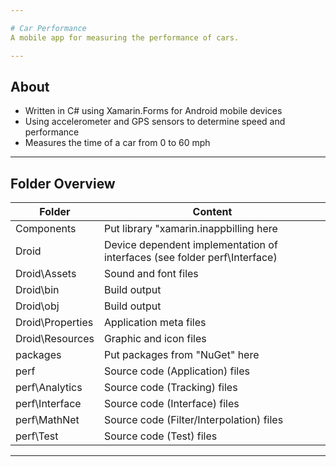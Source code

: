 ```yaml
---

# Car Performance
A mobile app for measuring the performance of cars.

---
```


## About
- Written in C# using Xamarin.Forms for Android mobile devices
- Using accelerometer and GPS sensors to determine speed and performance
- Measures the time of a car from 0 to 60 mph

---

## Folder Overview

| Folder           | Content                                                                   |
| ---------------- | ------------------------------------------------------------------------- |
| Components       | Put library "xamarin.inappbilling here                                    |
| Droid            | Device dependent implementation of interfaces (see folder perf\Interface) |
| Droid\Assets     | Sound and font files                                                      |
| Droid\bin        | Build output                                                              |
| Droid\obj        | Build output                                                              |
| Droid\Properties | Application meta files                                                    |
| Droid\Resources  | Graphic and icon files                                                    |
| packages         | Put packages from "NuGet" here                                            |
| perf             | Source code (Application) files                                           |
| perf\Analytics   | Source code (Tracking) files                                              |
| perf\Interface   | Source code (Interface) files                                             |
| perf\MathNet     | Source code (Filter/Interpolation) files                                  |
| perf\Test        | Source code (Test) files                                                  |

---
